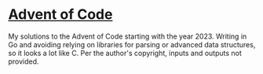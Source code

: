 # [Advent of Code](https://adventofcode.com/)
My solutions to the Advent of Code starting with the year 2023. Writing in Go and avoiding relying on libraries for parsing or advanced data structures, so it looks a lot like C.
Per the author's copyright, inputs and outputs not provided.
